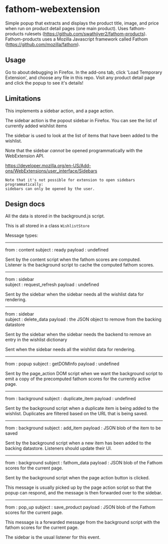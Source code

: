 # fathom-webextension

Simple popup that extracts and displays the product title, image, and
price when run on product detail pages (one main product). Uses
fathom-products rulesets
(https://github.com/swathiiyer2/fathom-products). Fathom-products uses
a Mozilla Javascript framework called Fathom
(https://github.com/mozilla/fathom). 

## Usage

Go to about:debugging in Firefox. In the add-ons tab, click 'Load
Temporary Extension', and choose any file in this repo. Visit any
product detail page and click the popup to see it's details!


## Limitations

This implements a sidebar action, and a page action.

The sidebar action is the popout sidebar in Firefox.  You can see the
list of currently added wishlist items 

The sidebar is used to look at the list of items that have been added to the wishlist.

Note that the sidebar *cannot* be opened programmatically with the WebExtension API.

https://developer.mozilla.org/en-US/Add-ons/WebExtensions/user_interface/Sidebars
```
Note that it's not possible for extension to open sidebars programmatically:
sidebars can only be opened by the user.
```


## Design docs

All the data is stored in the background.js script.  

This is all stored in a class `WishlistStore`


Message types:

-----
from    : content
subject : ready
payload : undefined

Sent by the content script when the fathom scores are computed.  
Listener is the background script to cache the computed fathom scores.

-----
from    : sidebar           
subject : request_refresh
payload : undefined

Sent by the sidebar when the sidebar needs all the wishlist data for rendering.

-----
from    : sidebar           
subject : delete_data
payload : the JSON object to remove from the backing datastore

Sent by the sidebar when the sidebar needs the backend to remove an
entry in the wishlist dictionary

Sent when the sidebar needs all the wishlist data for rendering.

-----
from    : popup
subject : getDOMInfo
payload : undefined

Sent by the page_action DOM script when we want the background script
to emit a copy of the precomputed fathom scores for the currently
active page.

-----
from    : background
subject : duplicate_item
payload : undefined

Sent by the background script when a duplicate item is being added to
the wishlist.  Duplicates are filtered based on the URL that is being
saved.

---
from    : background
subject : add_item
payload : JSON blob of the item to be saved

Sent by the background script when a new item has been added to the
backing datastore.  Listeners should update their UI.

---
from    : background
subject : fathom_data
payload : JSON blob of the Fathom scores for the current page. 

Sent by the background script when the page action button is clicked. 

This message is usually picked up by the page action script so that
the popup can respond, and the message is then forwarded over to the
sidebar.

---
from    : pop_up
subject : save_product
payload : JSON blob of the Fathom scores for the current page. 

This message is a forwarded message from the background script with
the fathom scores for the current page.

The sidebar is the usual listener for this event.
